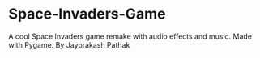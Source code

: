 # Space-Invaders-Game
A cool Space Invaders game remake with audio effects and music. Made with Pygame. By Jayprakash Pathak


